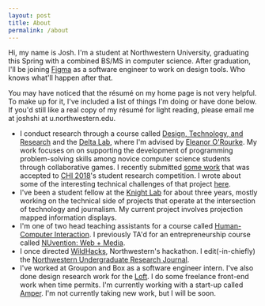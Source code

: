 ```yaml
---
layout: post
title: About
permalink: /about
---
```

Hi, my name is Josh. I'm a student at Northwestern University, graduating this Spring with a combined BS/MS in computer science. After graduation, I'll be joining [Figma](https://www.figma.com) as a software engineer to work on design tools. Who knows what'll happen after that.

You may have noticed that the résumé on my home page is not very helpful. To make up for it, I've included a list of things I'm doing or have done below. If you'd still like a real copy of my résumé for light reading, please email me at joshshi at u.northwestern.edu.
- I conduct research through a course called [Design, Technology, and Research](http://dtr.northwestern.edu) and the [Delta Lab](http://delta.northwestern.edu), where I'm advised by [Eleanor O'Rourke](http://eleanorourke.com). My work focuses on on supporting the development of programming problem-solving skills among novice computer science students through collaborative games. I recently submitted [some work](/assets/pyrus-src-paper.pdf) that was accepted to [CHI 2018](https://chi2018.acm.org)'s student research competition. I wrote about some of the interesting technical challenges of that project [here](/2018/01/01/pyrus.html).
- I've been a student fellow at the [Knight Lab](https://knightlab.northwestern.edu) for about three years, mostly working on the technical side of projects that operate at the intersection of technology and journalism. My current project involves projection mapped information displays.
- I'm one of two head teaching assistants for a course called [Human-Computer Interaction](http://www.mccormick.northwestern.edu/eecs/courses/descriptions/330.html). I previously TA'd for an entrepreneurship course called [NUvention: Web + Media](http://www.farley.northwestern.edu/we-teach/nuvention/web-and-media.html).
- I once directed [WildHacks](https://www.wildhacks.org), Northwestern's hackathon. I edit(-in-chiefly) the [Northwestern Undergraduate Research Journal](http://www.thenurj.com).
- I've worked at Groupon and Box as a software engineer intern. I've also done design research work for the [Loft](https://loft.io). I do some freelance front-end work when time permits. I'm currently working with a start-up called [Amper](https://www.amper.xyz). I'm not currently taking new work, but I will be soon.

